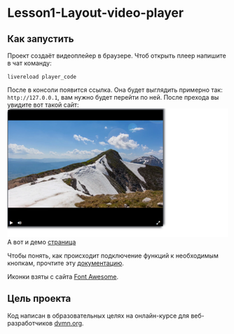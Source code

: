 # Lesson1-Layout-video-player

## Как запустить

Проект создаёт видеоплейер в браузере. Чтоб открыть плеер напишите в чат команду:
```
livereload player_code
```
После в консоли появится ссылка. Она будет выглядить примерно так: `http://127.0.0.1`, вам нужно будет перейти по ней. После прехода вы увидите вот такой сайт:
![alt text](2025-08-27.png)
А вот и демо [страница](https://limonhog.github.io/Lesson1-Layout-video-player/player_code/index)

Чтобы понять, как происходит подключение функций к необходимым кнопкам, прочтите эту [документацию](https://github.com/devmanorg/video-player-jslib). 

Иконки взяты с сайта [Font Awesome](https://fontawesome.com/v4).

## Цель проекта

Код написан в образовательных целях на онлайн-курсе для веб-разработчиков [dvmn.org](https://dvmn.org/).